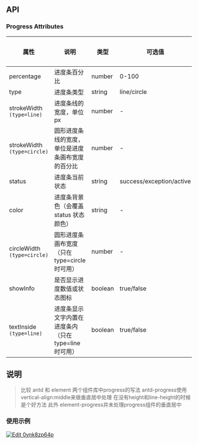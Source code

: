 ## API

### Progress Attributes

| 属性 | 说明 | 类型 | 可选值 | 默认值 |
| --- | --- | --- | --- | --- |
| percentage | 进度条百分比 | number |  0-100 | 0 |
| type | 进度条类型 | string | line/circle | line |
| strokeWidth `(type=line)` | 进度条线的宽度，单位 px | number | - | 8 |
| strokeWidth `(type=circle)` | 圆形进度条线的宽度，单位是进度条画布宽度的百分比 | number | - | 6 |
| status | 进度条当前状态 | string | success/exception/active | - |
| color | 进度条背景色（会覆盖 status 状态颜色） | string | - | - |
| circleWidth `(type=circle)` | 圆形进度条画布宽度（只在 type=circle 时可用） | number | - | 126 |
| showInfo | 是否显示进度数值或状态图标 | boolean | true/false | true |
| textInside `(type=line)` | 进度条显示文字内置在进度条内（只在 type=line 时可用） | boolean | true/false | true |


## 说明
> 比较 antd 和 element 两个组件库中progress的写法 antd-progress使用 vertical-align:middle来做垂直居中处理  在没有height和line-height的时候是个好方法 此外 element-progress并未处理progress组件的垂直居中

### 使用示例
[![Edit 0ynk8zp64p](https://codesandbox.io/static/img/play-codesandbox.svg)](https://codesandbox.io/s/0ynk8zp64p)